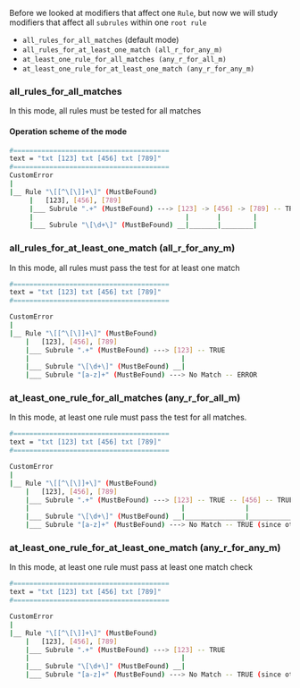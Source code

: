 Before we looked at modifiers that affect one `Rule`, but now we will study modifiers that affect all `subrules` within one `root rule`

- `all_rules_for_all_matches` (default mode)
- `all_rules_for_at_least_one_match (all_r_for_any_m)`
- `at_least_one_rule_for_all_matches (any_r_for_all_m)`
- `at_least_one_rule_for_at_least_one_match (any_r_for_any_m)`


### all_rules_for_all_matches 

In this mode, all rules must be tested for all matches

#### Operation scheme of the mode
 ```bash
 #=======================================
 text = "txt [123] txt [456] txt [789]"
 #=======================================
 CustomError
 |
 |__ Rule "\[[^\[\]]+\]" (MustBeFound)
      |   [123], [456], [789]
      |___ Subrule ".+" (MustBeFound) ---> [123] -> [456] -> [789] -- TRUE
      |                                      |       |        |
      |___ Subrule "\[\d+\]" (MustBeFound) __|_______|________|

 ```

### all_rules_for_at_least_one_match (all_r_for_any_m)

In this mode, all rules must pass the test for at least one match

```bash
#=======================================
text = "txt [123] txt [456] txt [789]"
#=======================================

CustomError
|
|__ Rule "\[[^\[\]]+\]" (MustBeFound)
    |   [123], [456], [789]
    |___ Subrule ".+" (MustBeFound) ---> [123] -- TRUE 
    |                                      |
    |___ Subrule "\[\d+\]" (MustBeFound) __|
    |___ Subrule "[a-z]+" (MustBeFound) ---> No Match -- ERROR

```

### at_least_one_rule_for_all_matches (any_r_for_all_m)

In this mode, at least one rule must pass the test for all matches.

```bash
#=======================================
text = "txt [123] txt [456] txt [789]"
#=======================================

CustomError
|
|__ Rule "\[[^\[\]]+\]" (MustBeFound)
    |   [123], [456], [789]
    |___ Subrule ".+" (MustBeFound) ---> [123] -- TRUE -- [456] -- TRUE -- [789] -- TRUE
    |                                      |               |                 |
    |___ Subrule "\[\d+\]" (MustBeFound) __|_______________|_________________|
    |___ Subrule "[a-z]+" (MustBeFound) ---> No Match -- TRUE (since other rules matched)

```

### at_least_one_rule_for_at_least_one_match (any_r_for_any_m)

In this mode, at least one rule must pass at least one match check

```bash
#=======================================
text = "txt [123] txt [456] txt [789]"
#=======================================

CustomError
|
|__ Rule "\[[^\[\]]+\]" (MustBeFound)
    |   [123], [456], [789]
    |___ Subrule ".+" (MustBeFound) ---> [123] -- TRUE 
    |                                      |
    |___ Subrule "\[\d+\]" (MustBeFound) __|
    |___ Subrule "[a-z]+" (MustBeFound) ---> No Match -- TRUE (since other rules matched for at least one match)

```